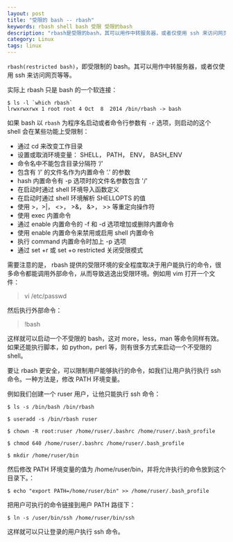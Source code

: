 ```yaml
---
layout: post
title: "受限的 bash -- rbash"
keywords: rbash shell bash 受限 受限的bash
description: "rbash是受限的bash，其可以用作中转服务器，或者仅使用 ssh 来访问网页等等。"
category: Linux
tags: linux
---
```


`rbash(restricted bash)`，即受限制的 bash。其可以用作中转服务器，或者仅使用 ssh 来访问网页等等。

实际上 rbash 只是 bash 的一个软连接：

```
$ ls -l `which rbash`
lrwxrwxrwx 1 root root 4 Oct  8  2014 /bin/rbash -> bash
```

如果 bash 以 `rbash` 为程序名启动或者命令行参数有 `-r` 选项，则启动的这个 shell 会在某些功能上受限制：

- 通过 cd 来改变工作目录
- 设置或取消环境变量： SHELL， PATH， ENV， BASH_ENV
- 命令名中不能包含目录分隔符 ‘/’
- 包含有 ‘/’ 的文件名作为内置命令 ‘.’ 的参数
- hash 内置命令有 -p 选项时的文件名参数包含 '/'
- 在启动时通过 shell 环境导入函数定义
- 在启动时通过 shell 环境解析 SHELLOPTS 的值
- 使用 >，>|， <>， >&， &>， >> 等重定向操作符
- 使用 exec 内置命令
- 通过 enable 内置命令的 -f 和 -d 选项增加或删除内置命令
- 使用 enable 内置命令来禁用或启用 shell 内置命令
- 执行 command 内置命令时加上 -p 选项
- 通过 set +r 或 set +o restricted 关闭受限模式

需要注意的是， rbash 提供的受限环境的安全程度取决于用户能执行的命令，很多命令都能调用外部命令，从而导致逃逸出受限环境。例如用 vim 打开一个文件：

> vi /etc/passwd

然后执行外部命令：

> !bash

这样就可以启动一个不受限的 bash，这对 more，less，man 等命令同样有效。如果还能执行脚本，如 python，perl 等，则有很多方式来启动一个不受限的 shell。

要让 rbash 更安全，可以限制用户能够执行的命令，如我们让用户执行执行 ssh 命令。一种方法是，修改 PATH 环境变量。

例如我们创建一个 ruser 用户，让他只能执行 ssh 命令：

```
$ ls -s /bin/bash /bin/rbash

$ useradd -s /bin/rbash ruser

$ chown -R root:ruser /home/ruser/.bashrc /home/ruser/.bash_profile

$ chmod 640 /home/ruser/.bashrc /home/ruser/.bash_profile

$ mkdir /home/ruser/bin
```

然后修改 PATH 环境变量的值为 /home/ruser/bin，并将允许执行的命令放到这个目录下。：

```
$ echo "export PATH=/home/ruser/bin" >> /home/ruser/.bash_profile
```

把用户可执行的命令链接到用户 PATH 路径下：

```
$ ln -s /user/bin/ssh /home/ruser/bin/ssh
```

这样就可以只让登录的用户执行 ssh 命令。
